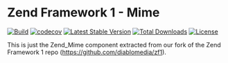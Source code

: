 # Zend Framework 1 - Mime

[![Build](https://github.com/diablomedia/zf1-mime/workflows/Build/badge.svg?event=push)](https://github.com/diablomedia/zf1-mime/actions?query=workflow%3ABuild+event%3Apush)
[![codecov](https://codecov.io/gh/diablomedia/zf1-mime/branch/master/graph/badge.svg)](https://codecov.io/gh/diablomedia/zf1-mime)
[![Latest Stable Version](https://poser.pugx.org/fragotesac/zf1-mime/v/stable)](https://packagist.org/packages/fragotesac/zf1-mime)
[![Total Downloads](https://poser.pugx.org/fragotesac/zf1-mime/downloads)](https://packagist.org/packages/fragotesac/zf1-mime)
[![License](https://poser.pugx.org/fragotesac/zf1-mime/license)](https://packagist.org/packages/fragotesac/zf1-mime)

This is just the Zend_Mime component extracted from our fork of the Zend Framework 1 repo (https://github.com/diablomedia/zf1).
